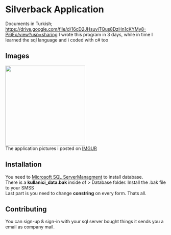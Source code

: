 # Silverback Application
Documents in Turkish; https://drive.google.com/file/d/16cD2JHsuviTQus8DzHn1cKYMy8-Pi6Eo/view?usp=sharing
I wrote this program in 3 days, while in time I learned the sql language and i coded with c# too 


## Images
<img src="https://i.imgur.com/4SgIqF2.png" width="250" height="250" /> </br>
The application pictures i posted on [IMGUR](https://imgur.com/a/mgKSllT)

## Installation
You need to [Microsoft SQL ServerManagment](https://docs.microsoft.com/en-us/sql/ssms/download-sql-server-management-studio-ssms?view=sql-server-ver15) to install database. </br>
There is a **kullanici_data.bak** inside of > Database folder. Install the .bak file to your SMSS </br>
Last part is you need to change **constring** on every form. Thats all. </br>

## Contributing
You can sign-up & sign-in with your sql server bought things it sends you a email as company mail.</br>
</br>

